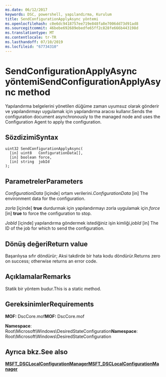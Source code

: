 ```yaml
---
ms.date: 06/12/2017
keywords: DSC, powershell, yapılandırma, Kurulum
title: SendConfigurationApplyAsync yöntemi
ms.openlocfilehash: c0e6dc9418757ee719e848fa8e7006dd73d91ad8
ms.sourcegitcommit: 46bebe692689ebedfe65ff2c828fe666b443198d
ms.translationtype: MT
ms.contentlocale: tr-TR
ms.lasthandoff: 07/10/2019
ms.locfileid: "67734310"
---
```

# <a name="sendconfigurationapplyasync-method"></a><span data-ttu-id="68b82-103">SendConfigurationApplyAsync yöntemi</span><span class="sxs-lookup"><span data-stu-id="68b82-103">SendConfigurationApplyAsync method</span></span>

<span data-ttu-id="68b82-104">Yapılandırma belgelerini yönetilen düğüme zaman uyumsuz olarak gönderir ve yapılandırmayı uygulamak için yapılandırma aracısı kullanır.</span><span class="sxs-lookup"><span data-stu-id="68b82-104">Sends the configuration document asynchronously to the managed node and uses the Configuration Agent to apply the configuration.</span></span>

## <a name="syntax"></a><span data-ttu-id="68b82-105">Sözdizimi</span><span class="sxs-lookup"><span data-stu-id="68b82-105">Syntax</span></span>

```mof
uint32 SendConfigurationApplyAsync(
  [in] uint8   ConfigurationData[],
  [in] boolean force,
  [in] string  jobId
);
```

## <a name="parameters"></a><span data-ttu-id="68b82-106">Parametreler</span><span class="sxs-lookup"><span data-stu-id="68b82-106">Parameters</span></span>

<span data-ttu-id="68b82-107">*ConfigurationData* \[içinde\] ortam verilerini.</span><span class="sxs-lookup"><span data-stu-id="68b82-107">*ConfigurationData* \[in\] The environment data for the configuration.</span></span>

<span data-ttu-id="68b82-108">*zorla* \[içinde\] **true** durdurmak için yapılandırmayı zorla uygulamak için.</span><span class="sxs-lookup"><span data-stu-id="68b82-108">*force* \[in\] **true** to force the configuration to stop.</span></span>

<span data-ttu-id="68b82-109">*JobId* \[içinde\] yapılandırma göndermek istediğiniz işin kimliği.</span><span class="sxs-lookup"><span data-stu-id="68b82-109">*jobId* \[in\] The ID of the job for which to send the configuration.</span></span>

## <a name="return-value"></a><span data-ttu-id="68b82-110">Dönüş değeri</span><span class="sxs-lookup"><span data-stu-id="68b82-110">Return value</span></span>

<span data-ttu-id="68b82-111">Başarılıysa sıfır döndürür; Aksi takdirde bir hata kodu döndürür.</span><span class="sxs-lookup"><span data-stu-id="68b82-111">Returns zero on success; otherwise returns an error code.</span></span>

## <a name="remarks"></a><span data-ttu-id="68b82-112">Açıklamalar</span><span class="sxs-lookup"><span data-stu-id="68b82-112">Remarks</span></span>

<span data-ttu-id="68b82-113">Statik bir yöntem budur.</span><span class="sxs-lookup"><span data-stu-id="68b82-113">This is a static method.</span></span>

## <a name="requirements"></a><span data-ttu-id="68b82-114">Gereksinimler</span><span class="sxs-lookup"><span data-stu-id="68b82-114">Requirements</span></span>

<span data-ttu-id="68b82-115">**MOF:** DscCore.mof</span><span class="sxs-lookup"><span data-stu-id="68b82-115">**MOF:** DscCore.mof</span></span>

<span data-ttu-id="68b82-116">**Namespace**: Root\Microsoft\Windows\DesiredStateConfiguration</span><span class="sxs-lookup"><span data-stu-id="68b82-116">**Namespace**: Root\Microsoft\Windows\DesiredStateConfiguration</span></span>

## <a name="see-also"></a><span data-ttu-id="68b82-117">Ayrıca bkz.</span><span class="sxs-lookup"><span data-stu-id="68b82-117">See also</span></span>

[<span data-ttu-id="68b82-118">**MSFT_DSCLocalConfigurationManager**</span><span class="sxs-lookup"><span data-stu-id="68b82-118">**MSFT_DSCLocalConfigurationManager**</span></span>](msft-dsclocalconfigurationmanager.md)
